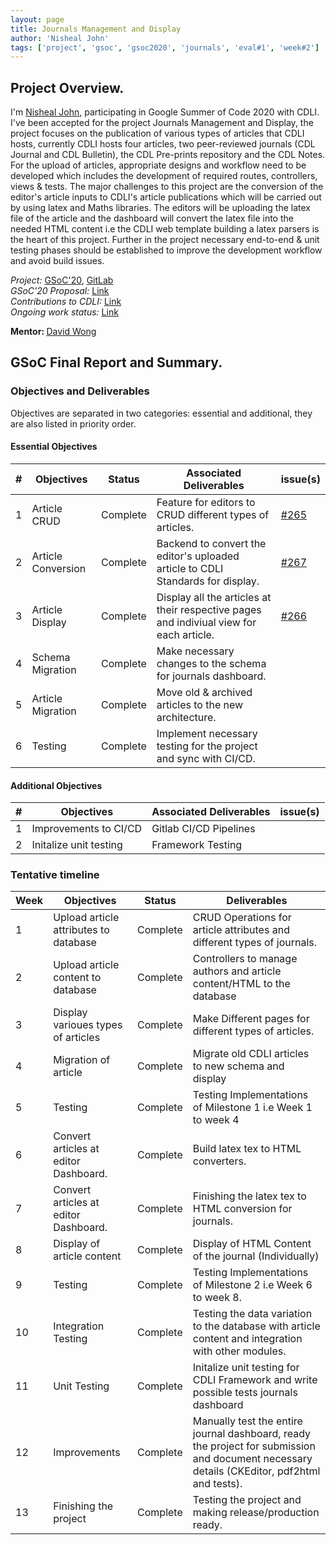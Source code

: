 ```yaml
---
layout: page
title: Journals Management and Display
author: 'Nisheal John'
tags: ['project', 'gsoc', 'gsoc2020', 'journals', 'eval#1', 'week#2']
---
```


## Project Overview.

I'm <a href="https://in.linkedin.com/in/nishealjohn">Nisheal John</a>, participating in Google Summer of Code 2020 with CDLI.
I've been accepted for the project Journals Management and Display, the project focuses on the publication of various types of articles that CDLI hosts, currently CDLI hosts four articles, two peer-reviewed journals (CDL Journal and CDL Bulletin), the CDL Pre-prints repository and the CDL Notes. For the upload of articles, appropriate designs and workflow need to be developed which includes the development of required routes, controllers, views & tests. The major challenges to this project are the conversion of the editor's article inputs to CDLI's article publications which will be carried out by using latex and Maths libraries. The editors will be uploading the latex file of the article and the dashboard will convert the latex file into the needed HTML content i.e the CDLI web template building a latex parsers is the heart of this project. Further in the project necessary end-to-end & unit testing phases should be established to improve the development workflow and avoid build issues.<br>

<i>Project:</i>
<a target="_blank" href="https://summerofcode.withgoogle.com/projects/#5756188689432576
">GSoC'20</a>,
<a target="_blank" href="https://gitlab.com/cdli/framework"> GitLab</a>
<br>
<i>GSoC'20 Proposal:</i>
<a href="https://docs.google.com/document/d/1RqDL5N3zou7Jr5hd7dXfV4L-Dr6gu0kOevz7tKUzsZ8/edit">Link</a><br>
<i>Contributions to CDLI:</i>
<a href="https://gitlab.com/cdli/framework/-/merge_requests?scope=all&utf8=%E2%9C%93&state=all&author_username=nishealj
">Link<a><br>
<i>Ongoing work status:</i>
<a href="https://docs.google.com/spreadsheets/d/1G9bFZZEGgC9URRTA15ZaxRsDyZIPjIQr4x13S4bi7xc/edit#gid=0
">Link<a><br>

<b>Mentor: </b> <a target="_blank" href='mailto:lizardcircusus@gmail.com'>David Wong</a>

## GSoC Final Report and Summary.

### Objectives and Deliverables

Objectives are separated in two categories: essential and additional, they are also listed in priority order.

#### Essential Objectives

| \#  | Objectives         | Status | Associated Deliverables                                                         | issue(s) |
| --- | ------------------ | -------- | ------------------------------------------------------------------------------- | -------- |
| 1   | Article CRUD     | Complete|Feature for editors to CRUD different types of articles.                      |  <a target="_blank" href='https://gitlab.com/cdli/framework/-/issues/265'>#265</a>        |
| 2   | Article Conversion |Complete |Backend to convert the editor's uploaded article to CDLI Standards for display. |   <a target="_blank" href='https://gitlab.com/cdli/framework/-/issues/267'>#267</a>       |
| 3   | Article Display    |Complete |Display all the articles at their respective pages and indiviual view for each article.|   <a target="_blank" href='https://gitlab.com/cdli/framework/-/issues/266'>#266</a>       |
| 4   | Schema Migration   | Complete |Make necessary changes to the schema for journals dashboard.                    |          |
| 5   | Article Migration  | Complete |Move old & archived articles to the new architecture.                           |          |
| 6   | Testing            | Complete |Implement necessary testing for the project and sync with CI/CD.                |          |

#### Additional Objectives

| \#  | Objectives             | Associated Deliverables | issue(s) |
| --- | ---------------------- | ----------------------- | -------- |
| 1   | Improvements to CI/CD  | Gitlab CI/CD Pipelines  |          |
| 2   | Initalize unit testing | Framework Testing       |          |

### Tentative timeline

| Week | Objectives                            |Status |Deliverables                                                                                           |
| ---- | ------------------------------------- |------ |------------------------------------------------------------------------------------------------------ |
| 1    | Upload article attributes to database | Complete|CRUD Operations for article attributes and different types of journals.                                |
| 2    | Upload article content to database    | Complete|Controllers to manage authors and article content/HTML to the database |
| 3    | Display varioues types of articles    | Complete|Make Different pages for different types of articles.                                                  |
| 4    | Migration of article                  | Complete|Migrate old CDLI articles to new schema and display                                                    |
| 5    | Testing                               |Complete |Testing Implementations of Milestone 1 i.e Week 1 to week 4                                                                |
| 6    | Convert articles at editor Dashboard. |Complete |Build latex tex to HTML converters.                                           |
| 7    | Convert articles at editor Dashboard. |Complete |Finishing the latex tex to HTML conversion for journals.                                               |
| 8    | Display of article content            |Complete |Display of HTML Content of the journal (Individually)                                                  |
| 9    | Testing                               |Complete |Testing Implementations of Milestone 2 i.e Week 6 to week 8.                                                                |
| 10   | Integration Testing                   |Complete |Testing the data variation to the database with article content and integration with other modules.    |
| 11   | Unit Testing                          |Complete |Initalize unit testing for CDLI Framework and write possible tests journals dashboard                  |
| 12   | Improvements                          |Complete |Manually test the entire journal dashboard, ready the project for submission and document necessary details (CKEditor, pdf2html and tests). |
| 13   | Finishing the project                 |Complete |Testing the project and making release/production ready.                                               |

